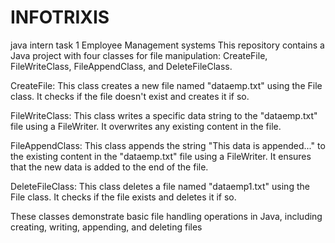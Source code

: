 # INFOTRIXIS
java intern task 1
Employee Management systems 
This repository contains a Java project with four classes for file manipulation: CreateFile, FileWriteClass, FileAppendClass, and DeleteFileClass.

CreateFile: This class creates a new file named "dataemp.txt" using the File class. It checks if the file doesn't exist and creates it if so.

FileWriteClass: This class writes a specific data string to the "dataemp.txt" file using a FileWriter. It overwrites any existing content in the file.

FileAppendClass: This class appends the string "This data is appended..." to the existing content in the "dataemp.txt" file using a FileWriter. It ensures that the new data is added to the end of the file.

DeleteFileClass: This class deletes a file named "dataemp1.txt" using the File class. It checks if the file exists and deletes it if so.

These classes demonstrate basic file handling operations in Java, including creating, writing, appending, and deleting files





